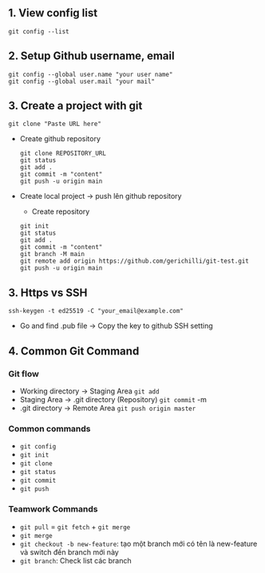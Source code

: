 ## 1. View config list

```
git config --list
```

## 2. Setup Github username, email

```
git config --global user.name "your user name"
git config --global user.mail "your mail"
```

## 3. Create a project with git

```
git clone "Paste URL here"
```

- Create github repository

  ```
  git clone REPOSITORY_URL
  git status
  git add .
  git commit -m "content"
  git push -u origin main
  ```

- Create local project -> push lên github repository

  - Create repository

  ```
  git init
  git status
  git add .
  git commit -m "content"
  git branch -M main
  git remote add origin https://github.com/gerichilli/git-test.git
  git push -u origin main
  ```

## 3. Https vs SSH

```
ssh-keygen -t ed25519 -C "your_email@example.com"
```

- Go and find .pub file -> Copy the key to github SSH setting

## 4. Common Git Command

### Git flow

- Working directory -> Staging Area `git add`
- Staging Area -> .git directory (Repository) `git commit`
  -m
- .git directory -> Remote Area `git push origin master`

### Common commands

- `git config`
- `git init`
- `git clone`
- `git status`
- `git commit`
- `git push`

### Teamwork Commands

- `git pull` = `git fetch` + `git merge`
- `git merge`
- `git checkout -b new-feature`: tạo một branch mới có tên là new-feature và switch đến branch mới này
- `git branch`: Check list các branch
